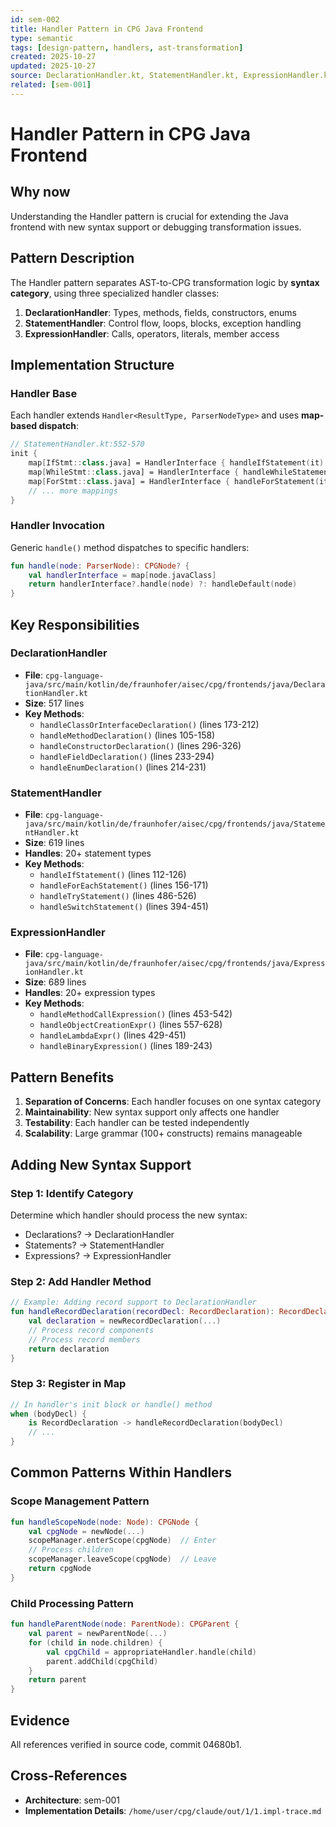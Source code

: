 ```yaml
---
id: sem-002
title: Handler Pattern in CPG Java Frontend
type: semantic
tags: [design-pattern, handlers, ast-transformation]
created: 2025-10-27
updated: 2025-10-27
source: DeclarationHandler.kt, StatementHandler.kt, ExpressionHandler.kt
related: [sem-001]
---
```


# Handler Pattern in CPG Java Frontend

## Why now
Understanding the Handler pattern is crucial for extending the Java frontend with new syntax support or debugging transformation issues.

## Pattern Description

The Handler pattern separates AST-to-CPG transformation logic by **syntax category**, using three specialized handler classes:

1. **DeclarationHandler**: Types, methods, fields, constructors, enums
2. **StatementHandler**: Control flow, loops, blocks, exception handling
3. **ExpressionHandler**: Calls, operators, literals, member access

## Implementation Structure

### Handler Base
Each handler extends `Handler<ResultType, ParserNodeType>` and uses **map-based dispatch**:

```kotlin
// StatementHandler.kt:552-570
init {
    map[IfStmt::class.java] = HandlerInterface { handleIfStatement(it) }
    map[WhileStmt::class.java] = HandlerInterface { handleWhileStatement(it) }
    map[ForStmt::class.java] = HandlerInterface { handleForStatement(it) }
    // ... more mappings
}
```

### Handler Invocation
Generic `handle()` method dispatches to specific handlers:

```kotlin
fun handle(node: ParserNode): CPGNode? {
    val handlerInterface = map[node.javaClass]
    return handlerInterface?.handle(node) ?: handleDefault(node)
}
```

## Key Responsibilities

### DeclarationHandler
- **File**: `cpg-language-java/src/main/kotlin/de/fraunhofer/aisec/cpg/frontends/java/DeclarationHandler.kt`
- **Size**: 517 lines
- **Key Methods**:
  - `handleClassOrInterfaceDeclaration()` (lines 173-212)
  - `handleMethodDeclaration()` (lines 105-158)
  - `handleConstructorDeclaration()` (lines 296-326)
  - `handleFieldDeclaration()` (lines 233-294)
  - `handleEnumDeclaration()` (lines 214-231)

### StatementHandler
- **File**: `cpg-language-java/src/main/kotlin/de/fraunhofer/aisec/cpg/frontends/java/StatementHandler.kt`
- **Size**: 619 lines
- **Handles**: 20+ statement types
- **Key Methods**:
  - `handleIfStatement()` (lines 112-126)
  - `handleForEachStatement()` (lines 156-171)
  - `handleTryStatement()` (lines 486-526)
  - `handleSwitchStatement()` (lines 394-451)

### ExpressionHandler
- **File**: `cpg-language-java/src/main/kotlin/de/fraunhofer/aisec/cpg/frontends/java/ExpressionHandler.kt`
- **Size**: 689 lines
- **Handles**: 20+ expression types
- **Key Methods**:
  - `handleMethodCallExpression()` (lines 453-542)
  - `handleObjectCreationExpr()` (lines 557-628)
  - `handleLambdaExpr()` (lines 429-451)
  - `handleBinaryExpression()` (lines 189-243)

## Pattern Benefits

1. **Separation of Concerns**: Each handler focuses on one syntax category
2. **Maintainability**: New syntax support only affects one handler
3. **Testability**: Each handler can be tested independently
4. **Scalability**: Large grammar (100+ constructs) remains manageable

## Adding New Syntax Support

### Step 1: Identify Category
Determine which handler should process the new syntax:
- Declarations? → DeclarationHandler
- Statements? → StatementHandler
- Expressions? → ExpressionHandler

### Step 2: Add Handler Method
```kotlin
// Example: Adding record support to DeclarationHandler
fun handleRecordDeclaration(recordDecl: RecordDeclaration): RecordDeclaration {
    val declaration = newRecordDeclaration(...)
    // Process record components
    // Process record members
    return declaration
}
```

### Step 3: Register in Map
```kotlin
// In handler's init block or handle() method
when (bodyDecl) {
    is RecordDeclaration -> handleRecordDeclaration(bodyDecl)
    // ...
}
```

## Common Patterns Within Handlers

### Scope Management Pattern
```kotlin
fun handleScopeNode(node: Node): CPGNode {
    val cpgNode = newNode(...)
    scopeManager.enterScope(cpgNode)  // Enter
    // Process children
    scopeManager.leaveScope(cpgNode)  // Leave
    return cpgNode
}
```

### Child Processing Pattern
```kotlin
fun handleParentNode(node: ParentNode): CPGParent {
    val parent = newParentNode(...)
    for (child in node.children) {
        val cpgChild = appropriateHandler.handle(child)
        parent.addChild(cpgChild)
    }
    return parent
}
```

## Evidence
All references verified in source code, commit 04680b1.

## Cross-References
- **Architecture**: sem-001
- **Implementation Details**: `/home/user/cpg/claude/out/1/1.impl-trace.md`
